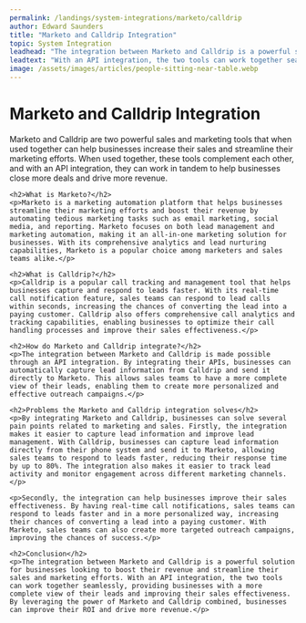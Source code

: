 ```yaml
---
permalink: /landings/system-integrations/marketo/calldrip
author: Edward Saunders
title: "Marketo and Calldrip Integration"
topic: System Integration
leadhead: "The integration between Marketo and Calldrip is a powerful solution for businesses looking to boost their revenue and streamline their sales and marketing efforts"
leadtext: "With an API integration, the two tools can work together seamlessly, providing businesses with a more complete view of their leads and improving their sales effectiveness. By leveraging the power of Marketo and Calldrip combined, businesses can improve their ROI and drive more revenue."
image: /assets/images/articles/people-sitting-near-table.webp
---
```

<div class="arttext">	<h1>Marketo and Calldrip Integration</h1>
	<p>Marketo and Calldrip are two powerful sales and marketing tools that when used together can help businesses increase their sales and streamline their marketing efforts. When used together, these tools complement each other, and with an API integration, they can work in tandem to help businesses close more deals and drive more revenue.</p>

	<h2>What is Marketo?</h2>
	<p>Marketo is a marketing automation platform that helps businesses streamline their marketing efforts and boost their revenue by automating tedious marketing tasks such as email marketing, social media, and reporting. Marketo focuses on both lead management and marketing automation, making it an all-in-one marketing solution for businesses. With its comprehensive analytics and lead nurturing capabilities, Marketo is a popular choice among marketers and sales teams alike.</p>

	<h2>What is Calldrip?</h2>
	<p>Calldrip is a popular call tracking and management tool that helps businesses capture and respond to leads faster. With its real-time call notification feature, sales teams can respond to lead calls within seconds, increasing the chances of converting the lead into a paying customer. Calldrip also offers comprehensive call analytics and tracking capabilities, enabling businesses to optimize their call handling processes and improve their sales effectiveness.</p>

	<h2>How do Marketo and Calldrip integrate?</h2>
	<p>The integration between Marketo and Calldrip is made possible through an API integration. By integrating their APIs, businesses can automatically capture lead information from Calldrip and send it directly to Marketo. This allows sales teams to have a more complete view of their leads, enabling them to create more personalized and effective outreach campaigns.</p>

	<h2>Problems the Marketo and Calldrip integration solves</h2>
	<p>By integrating Marketo and Calldrip, businesses can solve several pain points related to marketing and sales. Firstly, the integration makes it easier to capture lead information and improve lead management. With Calldrip, businesses can capture lead information directly from their phone system and send it to Marketo, allowing sales teams to respond to leads faster, reducing their response time by up to 80%. The integration also makes it easier to track lead activity and monitor engagement across different marketing channels.</p>

	<p>Secondly, the integration can help businesses improve their sales effectiveness. By having real-time call notifications, sales teams can respond to leads faster and in a more personalized way, increasing their chances of converting a lead into a paying customer. With Marketo, sales teams can also create more targeted outreach campaigns, improving the chances of success.</p>

	<h2>Conclusion</h2>
	<p>The integration between Marketo and Calldrip is a powerful solution for businesses looking to boost their revenue and streamline their sales and marketing efforts. With an API integration, the two tools can work together seamlessly, providing businesses with a more complete view of their leads and improving their sales effectiveness. By leveraging the power of Marketo and Calldrip combined, businesses can improve their ROI and drive more revenue.</p>
</div>